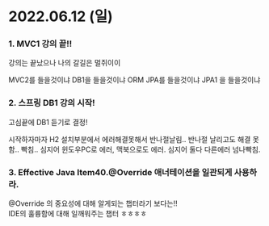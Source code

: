 # 2022.06.12 (일)

### 1. MVC1 강의 끝!! 

강의는 끝났으나 나의 갈길은 멀쥐이이

MVC2를 들을것이냐 DB1을 들을것이냐 ORM JPA를 들을것이냐 JPA1 을 들을것이냐


### 2. 스프링 DB1 강의 시작! 

고심끝에 DB1 듣기로 결정!

시작하자마자 H2 설치부분에서 에러해결못해서 반나절날림..
반나절 날리고도 해결 못함.. 빡침..
심지어 윈도우PC로 에러, 맥북으로도 에러. 심지어 둘다 다른에러 넘나빡침.

### 3. Effective Java Item40.@Override 애너테이션을 일관되게 사용하라.

@Override 의 중요성에 대해 알게되는 챕터라기 보다는!!  
IDE의 훌륭함에 대해 일깨워주는 챕터 ㅎㅎㅎㅎ





